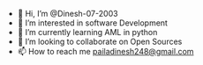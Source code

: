 - 👋 Hi, I’m @Dinesh-07-2003
- 👀 I’m interested in software Development
- 🌱 I’m currently learning AML in python
- 💞️ I’m looking to collaborate on Open Sources
- 📫 How to reach me pailadinesh248@gmail.com
<!---
Dinesh-07-2003/Dinesh-07-2003 is a ✨ special ✨ repository because its `README.md` (this file) appears on your GitHub profile.
You can click the Preview link to take a look at your changes.
--->
